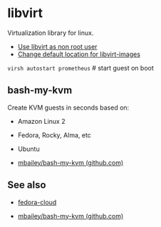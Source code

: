 # libvirt

Virtualization library for linux.

- [Use libvirt as non root user](use-libvirt-as-non-root-user.md)
- [Change default location for libvirt-images](change-default-location-for-libvirt-images.md)

```virsh autostart prometheus``` #  start guest on boot

## bash-my-kvm

Create KVM guests in seconds based on:

- Amazon Linux 2
- Fedora, Rocky, Alma, etc
- Ubuntu

- [mbailey/bash-my-kvm (github.com)](https://github.com/mbailey/bash-my-kvm)
## See also

- [fedora-cloud](../../../inbox/fedora-cloud.md)
  
- [mbailey/bash-my-kvm (github.com)](https://github.com/mbailey/bash-my-kvm)